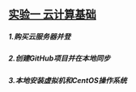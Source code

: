 ## [实验一 云计算基础](https://github.com/hhbhh0906/CloudComputing/blob/master/chapter1/Basics.md)

##### 1.购买云服务器并登

##### 2.创建GitHub项目并在本地同步

##### 3.本地安装虚拟机和CentOS操作系统

